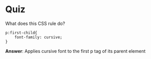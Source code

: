 # Quiz



What does this CSS rule do?



```
p:first-child{
    font-family: cursive;
}
```



**Answer**:  Applies cursive font to the first p tag of its parent element

